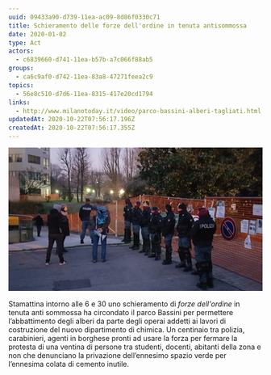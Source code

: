 ```yaml
---
uuid: 09433a90-d739-11ea-ac09-8d86f0330c71
title: Schieramento delle forze dell'ordine in tenuta antisommossa
date: 2020-01-02
type: Act
actors:
  - c6839660-d741-11ea-b57b-a7c066f88ab5
groups:
  - ca6c9af0-d742-11ea-83a8-47271feea2c9
topics:
  - 56e8c510-d7d6-11ea-8315-417e20cd1794
links:
  - http://www.milanotoday.it/video/parco-bassini-alberi-tagliati.html
updatedAt: 2020-10-22T07:56:17.196Z
createdAt: 2020-10-22T07:56:17.355Z
---
```

![Schieramento delle Forze dell'Ordine al Parco Bassini](../../static/media/events/09433a90-d739-11ea-ac09-8d86f0330c71/2020-01-02-polizia.jpg "Schieramento delle Forze dell'Ordine al Parco Bassini")

Stamattina intorno alle 6 e 30 uno schieramento di *forze dell'ordine* in tenuta anti sommossa ha circondato il parco Bassini per permettere l’abbattimento degli alberi da parte degli operai addetti ai lavori di costruzione del nuovo dipartimento di chimica. Un centinaio tra polizia, carabinieri, agenti in borghese pronti ad usare la forza per fermare la protesta di una ventina di persone tra studenti, docenti, abitanti della zona e non che denunciano la privazione dell’ennesimo spazio verde per l’ennesima colata di cemento inutile.